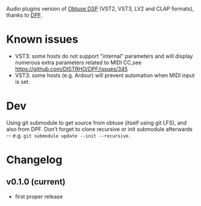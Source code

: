 
Audio plugins version of [Obtuse DSP](https://github.com/QualyaIO/obtuse.DSP) (VST2, VST3, LV2 and CLAP formats), thanks to [DPF](https://github.com/DISTRHO/DPF/). 

# Known issues

- VST3: some hosts do not support "internal" parameters and will display numerous extra parameters related to MIDI CC,see https://github.com/DISTRHO/DPF/issues/345
- VST3: some hosts (e.g. Ardour) will prevent automation when MIDI input is set.

# Dev

Using git submodule to get source from obtuse (itself using git LFS), and also from DPF. Don't forget to clone recursive or init submodule afterwards -- e.g. `git submodule update --init --recursive`.

# Changelog

## v0.1.0 (current)

- first proper release
